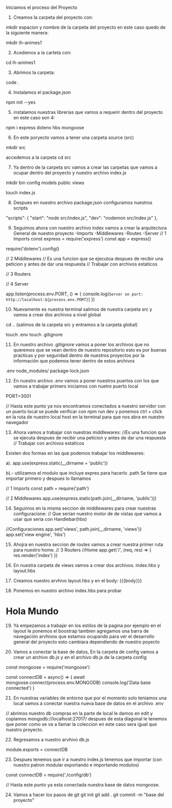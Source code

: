 Iniciamos el proceso del Proyecto

1. Creamos la carpeta del proyecto con:

mkdir espacion y nombre de la carpeta del proyecto en este caso quedo de la siguiente manera:

mkdir ih-animes1

2. Acedemos  a la carteta con:
 
 cd ih-animes1

3. Abrimos la carpeta:

code .

4. Instalamos el package.json

npm init --yes

5. instalamos nuestras librerias que vamos a requerir dentro del proyecto en este caso son 4:

npm i express dotenv hbs mongoose

6. En este poryecto vamos a tener una carpeta source (src)

 mkdir src

accedemos a la carpeta cd src

7. Ya dentro de la carpeta src vamos a crear las carpetas que vamos a ocupar dentro del proyecto y nuestro archivo index.js

mkdir bin config models public views

touch index.js

8. Despues en nuestro archivo package.json configuramos nuestros scripts

"scripts": {
    "start": "node src/index.js",
    "dev": "nodemon src/index.js"
  },


9. Seguimos ahora con nuestro archivo index vamos a crear la arquitectura General de nuestro proyecto -Imports -Middlewares -Routes -Server
// 1 Imports
const express = require('express')
const app     = express()

require('dotenv').config()

// 2 Middlewares
// Es una funcion que se ejecutoa despues de recibir una peticion y antes de dar una respuesta 
// Trabajar con archivos estaticos 


// 3 Routers


// 4 Server

app.listen(process.env.PORT, () => {
    console.log(`Server on port: http://localhost:${process.env.PORT}`)
}) 

10. Nuevamente es nuestra terminal salimos de nuestra carpeta src y vamos a crear dos archivos a nivel global

cd .. (salimos de la carpeta src y entramos a la carpeta global)

touch .env
touch .gitignore

11. En nuestro archivo .gitignore vamos a poner los archivos que no queremos que se vean dentro de nuestro repositorio esto es por buenas practicas y por seguridad dentro de nuestros proyectos por la información que podemos tener dentro de estos archivos

.env
node_modules/
package-lock.json


12. En nuestro archivo .env vamos a poner nuestros puertos con los que vamos a trabajar primero iniciamos con nuetro puerto local

PORT=3001

// Hasta este punto ya nos encontramos conectados a nuestro servidor con un puerto local se puede verificar con npm run dev y ponemos ctrl + click en la ruta de nuestro local host en la terminal para que nos abra en nuestro navegador 

13. Ahora vamos a trabajar con nuestras middlewares:
//Es una funcion que se ejecuta despues de recibir una peticion y antes de dar una respuesta  // Trabajar con archivos estaticos 

Existen dos formas en las que podemos trabajar los middlewares:

a). app.use(express.static(__dirname + 'public'))

b).- utilizamos el modulo que incluye expres para hacerlo .path
Se tiene que importar primero y despues lo llamamos 

// 1 Imports
const path    = require('path') 

// 2 Middlewares
app.use(express.static(path.join(__dirname, 'public')))

14. Seguimos en la misma seccion de middlewares para crear nuestras configuracione:
// Que serían nuestro motor de de vistas que vamos a usar que seria con Handlebar(hbs)

//Configuraciones
app.set('views', path.join(__dirname, 'views'))
app.set('view engine', 'hbs')

15. Ahojra en nuestra seccion de routes vamos a crear nuestra primer ruta para nuestro home.
// 3 Routers
//Home
app.get('/', (req, res) => {
    res.render('index')
})

16. En nuestra carpeta de views vamos a crear dos archivos.
index.hbs y layout.hbs

17. Creamos nuestro arvhivo layout.hbs y en el body:
{{{body}}}

18. Ponemos en nuestro archivo index.hbs para probar 
<h1>Hola Mundo</h1>

19. Ya empezamos a trabajar en los estilos de la pagina por ejemplo en el layout le ponemos el boostrap tambien agregamos una barra de navegación arvhivos que estamos ocupando para ver el desarrollo general del proyecto esto cambiara dependiendo de nuestro poyecto 

20. Vamos a conectar la base de datos, En la carpeta de config vamos a crear un archivo db.js y en el archivo db.js de la carpeta config

const mongoose = require('mongoose')

const connectDB = async() => {
    await mongoose.connect(process.env.MONGODB)
    console.log('Data base connected')
}

21. En nuestras variables de entorno que por el momento solo teniamos una local vamos a conectar nuestra nueva base de datos en el archivo .env

// abrimos nuestro db compras en la parte de local le damos en edit y copiamos mongodb://localhost:27017/ despues de esta diagonal le tenemos que poner como se va a llamar la coleccion en este caso sera igual que nuestro proyecto.


22. Regresamos a nuestro arvhivo db.js

module.exports = connectDB


23. Despues tenemos que ir a nuestro index.js tenemos que importar (con nuestro patron modular exportando e importando modulos)

const connectDB = require('./config/db')

// Hasta este punto ya esta conectada nuestra base de datos mongoose.

24. Vamos a hacer los pasos de git
git init
git add .
git commit -m "base del proyecto"

  


